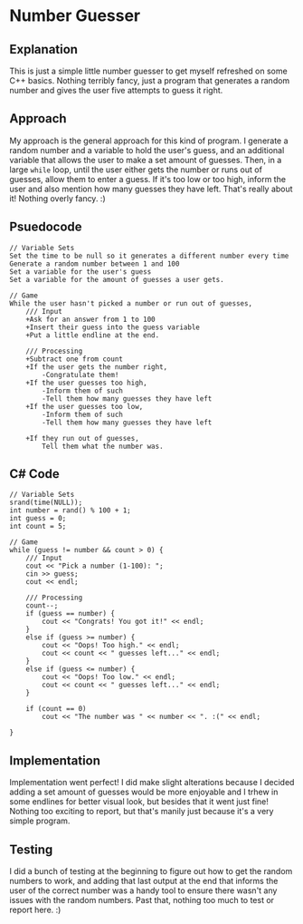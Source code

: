 # Number Guesser

## Explanation
This is just a simple little number guesser to get myself refreshed on some C++ basics. Nothing terribly fancy, just a program that generates a random number and gives the user five attempts to guess it right. 

## Approach
My approach is the general approach for this kind of program. I generate a random number and a variable to hold the user's guess, and an additional variable that allows the user to make a set amount of guesses. Then, in a large `while` loop, until the user either gets the number or runs out of guesses, allow them to enter a guess. If it's too low or too high, inform the user and also mention how many guesses they have left. That's really about it! Nothing overly fancy. :)

## Psuedocode
	// Variable Sets
	Set the time to be null so it generates a different number every time
	Generate a random number between 1 and 100
	Set a variable for the user's guess
	Set a variable for the amount of guesses a user gets.

	// Game
	While the user hasn't picked a number or run out of guesses,
		/// Input
		+Ask for an answer from 1 to 100
		+Insert their guess into the guess variable
		+Put a little endline at the end.

		/// Processing
		+Subtract one from count
		+If the user gets the number right,
			-Congratulate them!
		+If the user guesses too high,
			-Inform them of such
			-Tell them how many guesses they have left
		+If the user guesses too low,
			-Inform them of such
			-Tell them how many guesses they have left

		+If they run out of guesses,
			Tell them what the number was.

## C# Code
	// Variable Sets
	srand(time(NULL));
	int number = rand() % 100 + 1;
	int guess = 0;
	int count = 5;

	// Game
	while (guess != number && count > 0) {
		/// Input
		cout << "Pick a number (1-100): ";
		cin >> guess;
		cout << endl;

		/// Processing
		count--;
		if (guess == number) {
			cout << "Congrats! You got it!" << endl;
		}
		else if (guess >= number) {
			cout << "Oops! Too high." << endl;
			cout << count << " guesses left..." << endl;
		}
		else if (guess <= number) {
			cout << "Oops! Too low." << endl;
			cout << count << " guesses left..." << endl;
		}

		if (count == 0) 
			cout << "The number was " << number << ". :(" << endl;
		
	}

## Implementation
Implementation went perfect! I did make slight alterations because I decided adding a set amount of guesses would be more enjoyable and I trhew in some endlines for better visual look, but besides that it went just fine! Nothing too exciting to report, but that's manily just because it's a very simple program.

## Testing
I did a bunch of testing at the beginning to figure out how to get the random numbers to work, and adding that last output at the end that informs the user of the correct number was a handy tool to ensure there wasn't any issues with the random numbers. Past that, nothing too much to test or report here. :)